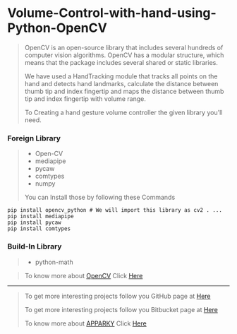 # Volume-Control-with-hand-using-Python-OpenCV

> OpenCV is an open-source library that includes several hundreds of computer vision algorithms. 
> OpenCV has a modular structure, which means that the package includes several shared or static libraries.
> 
> We have used a HandTracking module that tracks all points on the hand and detects hand landmarks, 
> calculate the distance between thumb tip and index fingertip and maps the distance between thumb tip and index fingertip with volume range.
> 
> To Creating a hand gesture volume controller the given library you'll need.
 ###  Foreign Library
>  - Open-CV
>  - mediapipe
>  - pycaw
>  - comtypes
>  - numpy
> 
> You can Install those by following these Commands
> 
```commandline
pip install opencv_python # We will import this library as cv2 . ...
pip install mediapipe
pip install pycaw
pip install comtypes

```
### Build-In Library
> - python-math

> To know more about [OpenCV](https://opencv.org/) Click [Here](https://opencv.org/)
> 
> 


-------------------
> 
> To get more interesting projects follow you GitHub page at [Here](https://github.com/Apparky)
> 
> To get more interesting projects follow you Bitbucket page at [Here](https://bitbucket.org/apparky-web/workspace/overview)
> 
> To know more about [APPARKY](https://apparky-soumenmtec-gmailcom.vercel.app/) Click [Here](https://apparky-soumenmtec-gmailcom.vercel.app/)

